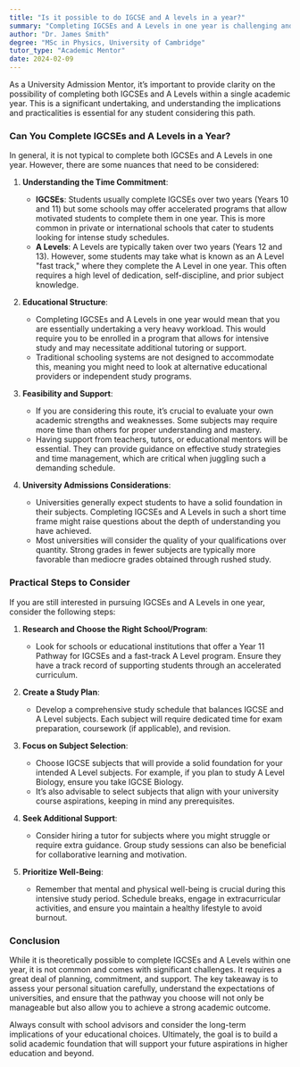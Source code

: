 ```yaml
---
title: "Is it possible to do IGCSE and A levels in a year?"
summary: "Completing IGCSEs and A Levels in one year is challenging and not typical, requiring careful consideration of time and workload."
author: "Dr. James Smith"
degree: "MSc in Physics, University of Cambridge"
tutor_type: "Academic Mentor"
date: 2024-02-09
---
```


As a University Admission Mentor, it’s important to provide clarity on the possibility of completing both IGCSEs and A Levels within a single academic year. This is a significant undertaking, and understanding the implications and practicalities is essential for any student considering this path.

### Can You Complete IGCSEs and A Levels in a Year?

In general, it is not typical to complete both IGCSEs and A Levels in one year. However, there are some nuances that need to be considered:

1. **Understanding the Time Commitment**:
   - **IGCSEs**: Students usually complete IGCSEs over two years (Years 10 and 11) but some schools may offer accelerated programs that allow motivated students to complete them in one year. This is more common in private or international schools that cater to students looking for intense study schedules.
   - **A Levels**: A Levels are typically taken over two years (Years 12 and 13). However, some students may take what is known as an A Level "fast track," where they complete the A Level in one year. This often requires a high level of dedication, self-discipline, and prior subject knowledge.

2. **Educational Structure**:
   - Completing IGCSEs and A Levels in one year would mean that you are essentially undertaking a very heavy workload. This would require you to be enrolled in a program that allows for intensive study and may necessitate additional tutoring or support.
   - Traditional schooling systems are not designed to accommodate this, meaning you might need to look at alternative educational providers or independent study programs.

3. **Feasibility and Support**:
   - If you are considering this route, it’s crucial to evaluate your own academic strengths and weaknesses. Some subjects may require more time than others for proper understanding and mastery.
   - Having support from teachers, tutors, or educational mentors will be essential. They can provide guidance on effective study strategies and time management, which are critical when juggling such a demanding schedule.

4. **University Admissions Considerations**:
   - Universities generally expect students to have a solid foundation in their subjects. Completing IGCSEs and A Levels in such a short time frame might raise questions about the depth of understanding you have achieved.
   - Most universities will consider the quality of your qualifications over quantity. Strong grades in fewer subjects are typically more favorable than mediocre grades obtained through rushed study.

### Practical Steps to Consider

If you are still interested in pursuing IGCSEs and A Levels in one year, consider the following steps:

1. **Research and Choose the Right School/Program**:
   - Look for schools or educational institutions that offer a Year 11 Pathway for IGCSEs and a fast-track A Level program. Ensure they have a track record of supporting students through an accelerated curriculum.
   
2. **Create a Study Plan**:
   - Develop a comprehensive study schedule that balances IGCSE and A Level subjects. Each subject will require dedicated time for exam preparation, coursework (if applicable), and revision.

3. **Focus on Subject Selection**:
   - Choose IGCSE subjects that will provide a solid foundation for your intended A Level subjects. For example, if you plan to study A Level Biology, ensure you take IGCSE Biology.
   - It’s also advisable to select subjects that align with your university course aspirations, keeping in mind any prerequisites.

4. **Seek Additional Support**:
   - Consider hiring a tutor for subjects where you might struggle or require extra guidance. Group study sessions can also be beneficial for collaborative learning and motivation.

5. **Prioritize Well-Being**:
   - Remember that mental and physical well-being is crucial during this intensive study period. Schedule breaks, engage in extracurricular activities, and ensure you maintain a healthy lifestyle to avoid burnout.

### Conclusion

While it is theoretically possible to complete IGCSEs and A Levels within one year, it is not common and comes with significant challenges. It requires a great deal of planning, commitment, and support. The key takeaway is to assess your personal situation carefully, understand the expectations of universities, and ensure that the pathway you choose will not only be manageable but also allow you to achieve a strong academic outcome. 

Always consult with school advisors and consider the long-term implications of your educational choices. Ultimately, the goal is to build a solid academic foundation that will support your future aspirations in higher education and beyond.
    